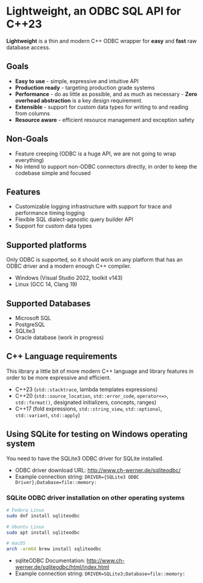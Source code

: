 # Lightweight, an ODBC SQL API for C++23

**Lightweight** is a thin and modern C++ ODBC wrapper for **easy** and **fast** raw database access.

## Goals

- **Easy to use** - simple, expressive and intuitive API
- **Production ready** - targeting production grade systems
- **Performance** - do as little as possible, and as much as necessary - **Zero overhead abstraction** is a key design requirement.
- **Extensible** - support for custom data types for writing to and reading from columns
- **Resource aware** - efficient resource management and exception safety

## Non-Goals

- Feature creeping (ODBC is a huge API, we are not going to wrap everything)
- No intend to support non-ODBC connectors directly, in order to keep the codebase simple and focused

## Features

- Customizable logging infrastructure with support for trace and performance timing logging
- Flexible SQL dialect-agnostic query builder API
- Support for custom data types

## Supported platforms

Only ODBC is supported, so it should work on any platform that has an ODBC driver and
a modern enough C++ compiler.

- Windows (Visual Studio 2022, toolkit v143)
- Linux (GCC 14, Clang 19)

## Supported Databases

- Microsoft SQL
- PostgreSQL
- SQLite3
- Oracle database (work in progress)

## C++ Language requirements

This library a little bit of more modern C++ language and library features in order to be more expressive and efficient.

- C++23 (`std::stacktrace`, lambda templates expressions)
- C++20 (`std::source_location`, `std::error_code`, `operator<=>`, `std::format()`, designated initializers, concepts, ranges)
- C++17 (fold expressions, `std::string_view`, `std::optional`, `std::variant`, `std::apply`)

## Using SQLite for testing on Windows operating system

You need to have the SQLite3 ODBC driver for SQLite installed.

- ODBC driver download URL: http://www.ch-werner.de/sqliteodbc/
- Example connection string: `DRIVER={SQLite3 ODBC Driver};Database=file::memory:`

### SQLite ODBC driver installation on other operating systems

```sh
# Fedora Linux
sudo dnf install sqliteodbc

# Ubuntu Linux
sudo apt install sqliteodbc

# macOS
arch -arm64 brew install sqliteodbc
```

- sqliteODBC Documentation: http://www.ch-werner.de/sqliteodbc/html/index.html
- Example connection string: `DRIVER=SQLite3;Database=file::memory:`
